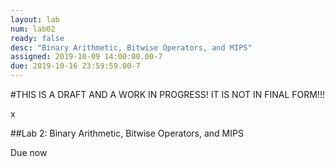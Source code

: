 ```yaml
---
layout: lab
num: lab02
ready: false
desc: "Binary Arithmetic, Bitwise Operators, and MIPS"
assigned: 2019-10-09 14:00:00.00-7
due: 2019-10-16 23:59:59.00-7
---
```


<div markdown="1">
#THIS IS A DRAFT AND A WORK IN PROGRESS! IT IS NOT IN FINAL FORM!!!

x

##Lab 2: Binary Arithmetic, Bitwise Operators, and MIPS

Due now
</div>

